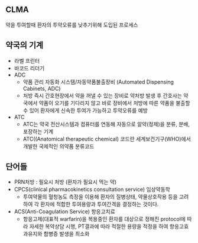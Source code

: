 ## CLMA
약을 투여할때 환자의 투약오류를 낮추기위해 도입된 프로세스 

## 약국의 기계
  - 라벨 프린터
  - 바코드 리더기
  - ADC
    - 약품 관리 자동화 시스템/자동약품불출장비 (Automated Dispensing Cabinets, ADC)
    - 처방 즉시 간호현장에서 약을 꺼낼 수 있는 장비로 약처방 발생 후 간호사는 약국에서 약품이 오기를 기다리지 않고 바로 장비에서 처방에 따른 약품을 불출할 수 있어 환자에게 신속한 투여가 가능하고 투약오류를 예방
  - ATC
    - ATC는 약국 전산시스템과 컴퓨터를 연동해 자동으로 알약(정제)을 분류, 분배, 포장하는 기계
    - ATC((Anatomical therapeutic chemical) 코드란 세계보건기구(WHO)에서 개발한 국제적인 의약품 분류코드
   
## 단어들       
  - PRN처방 : 필요시 처방 (환자가 필요시 먹는 약)
  - CPCS(clinical pharmacokinetics consultation service) 임상약동학
    - 투여약물의 혈청농도 측정을 이용해 환자의 질병상태, 약물상호작용 등을 고려하여 각 환자에 적합한 투여용량과 투여간격을 결정하는 것이다.
  - ACS(Anti-Coagulation Service) 항응고치료
    - 항응고제(대표적  warfarin)을 복용중인 환자를 대상으로 정해진 protocol에 따라 자세한 복약상담 시행,  PT결과에 따라 적절한 용량을 적정을 하여 항응고효과유지와 합병증 발생을 최소화

